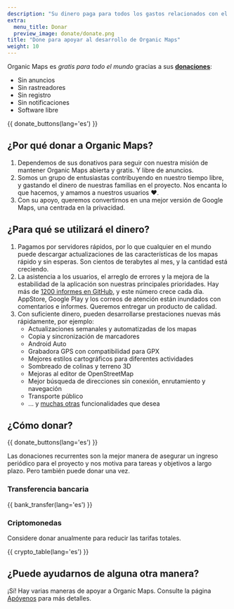 ```yaml
---
description: "Su dinero paga para todos los gastos relacionados con el proyecto y nos motiva a mejorar Organic Maps."
extra:
  menu_title: Donar
  preview_image: donate/donate.png
title: "Done para apoyar al desarrollo de Organic Maps"
weight: 10
---
```


Organic Maps es _gratis para todo el mundo_ gracias a sus
**[donaciones][stripe]**:

- Sin anuncios
- Sin rastreadores
- Sin registro
- Sin notificaciones
- Software libre

{{ donate_buttons(lang='es') }}

## ¿Por qué donar a Organic Maps?

1. Dependemos de sus donativos para seguir con nuestra misión de mantener
   Organic Maps abierta y gratis. Y libre de anuncios.
2. Somos un grupo de entusiastas contribuyendo en nuestro tiempo libre, y
   gastando el dinero de nuestras familias en el proyecto. Nos encanta lo
   que hacemos, y amamos a nuestros usuarios ❤️.
3. Con su apoyo, queremos convertirnos en una mejor versión de Google Maps,
   una centrada en la privacidad.

## ¿Para qué se utilizará el dinero?

1. Pagamos por servidores rápidos, por lo que cualquier en el mundo puede
   descargar actualizaciones de las características de los mapas rápido y
   sin esperas. Son cientos de terabytes al mes, y la cantidad está
   creciendo.
2. La asistencia a los usuarios, el arreglo de errores y la mejora de la
   estabilidad de la aplicación son nuestras principales prioridades. Hay
   más de [1200 informes en GitHub][github issues], y este número crece cada
   día. AppStore, Google Play y los correos de atención están inundados con
   comentarios e informes. Queremos entregar un producto de calidad.
3. Con suficiente dinero, pueden desarrollarse prestaciones nuevas más
   rápidamente, por ejemplo:
   - Actualizaciones semanales y automatizadas de los mapas
   - Copia y sincronización de marcadores
   - Android Auto
   - Grabadora GPS con compatibilidad para GPX
   - Mejores estilos cartográficos para diferentes actividades
   - Sombreado de colinas y terreno 3D
   - Mejoras al editor de OpenStreetMap
   - Mejor búsqueda de direcciones sin conexión, enrutamiento y navegación
   - Transporte público
   - ... y [muchas otras][github issues] funcionalidades que desea

## ¿Cómo donar?

{{ donate_buttons(lang='es') }}

Las donaciones recurrentes son la mejor manera de asegurar un ingreso
periódico para el proyecto y nos motiva para tareas y objetivos a largo
plazo. Pero también puede donar una vez.

### Transferencia bancaria

{{ bank_transfer(lang='es') }}

### Criptomonedas

Considere donar anualmente para reducir las tarifas totales.

{{ crypto_table(lang='es') }}

## ¿Puede ayudarnos de alguna otra manera?

¡Sí! Hay varias maneras de apoyar a Organic Maps. Consulte la página
[Apóyenos](@/support-us/index.es.md) para más detalles.

[stripe]: https://donate.organicmaps.app/ "Donar vía Stripe"
[github issues]: https://github.com/organicmaps/organicmaps/issues "Informes en GitHub"
